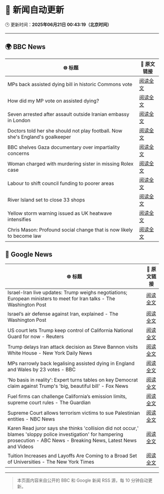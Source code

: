 # 🧠 新闻自动更新

🕒 更新时间：**2025年06月21日 00:43:19（北京时间）**

---

## 🌍 BBC News

| 🌐 标题 | 🔗 原文链接 |
|--------|-------------|
| MPs back assisted dying bill in historic Commons vote | [阅读全文](https://www.bbc.com/news/articles/cgeqj1egxvyo) |
| How did my MP vote on assisted dying? | [阅读全文](https://www.bbc.com/news/articles/cd78nvn2r1yo) |
| Seven arrested after assault outside Iranian embassy in London | [阅读全文](https://www.bbc.com/news/articles/c5y2r27jn24o) |
| Doctors told her she should not play football. Now she's England's goalkeeper | [阅读全文](https://www.bbc.com/sport/football/articles/c8073xpxld1o) |
| BBC shelves Gaza documentary over impartiality concerns | [阅读全文](https://www.bbc.com/news/articles/crenz9d3181o) |
| Woman charged with murdering sister in missing Rolex case | [阅读全文](https://www.bbc.com/news/articles/cy5wl3ddek7o) |
| Labour to shift council funding to poorer areas | [阅读全文](https://www.bbc.com/news/articles/cgq7yvy1ke9o) |
| River Island set to close 33 shops | [阅读全文](https://www.bbc.com/news/articles/cr4wlw0w31ko) |
| Yellow storm warning issued as UK heatwave intensifies | [阅读全文](https://www.bbc.com/news/articles/cg5z78nyglpo) |
| Chris Mason: Profound social change that is now likely to become law | [阅读全文](https://www.bbc.com/news/articles/c70r46r3kx6o) |

## 📰 Google News

| 🌐 标题 | 🔗 原文链接 |
|--------|-------------|
| Israel-Iran live updates: Trump weighs negotiations; European ministers to meet for Iran talks - The Washington Post | [阅读全文](https://news.google.com/rss/articles/CBMiigFBVV95cUxPRFpvdklWbWo5cHg3MnJyal9OSFBpcGN1a01HUmdtaGN1Uk1GdjhNWjQ0VUloUVl2Y0dJVXpiNWZBbHVRUVdKNVZKQzZ0Yl9mVnRWeFZzc1U3aHptOTAwd3VRZHRWS2ZlVVJpc2ZRbGpTUjNPR3JaUGs0OXAzUllRbVFoUXBrMWdKa2c?oc=5) |
| Israel’s air defense against Iran, explained - The Washington Post | [阅读全文](https://news.google.com/rss/articles/CBMinAFBVV95cUxPem8wQjR2MXg4UzRHa1BMLThBUXI5NUtVRkpzT2FoQUVTbjNPVU9sRHlrcDhsRjhRbzBHS1hOSk9GUGd0S1phUUpKcE5xbzlyWlJrQzg1SjhueEhQMFlHVVRlSi16S2dtdlhaSlJOaVRHQm1FamFUR21hczZ1SEt1MFp1eGJiampnRkYwNXQ4bjRwR002RlZ2OXp0WEQ?oc=5) |
| US court lets Trump keep control of California National Guard for now - Reuters | [阅读全文](https://news.google.com/rss/articles/CBMirgFBVV95cUxNWHVIWVFXOW9RVVp5VXNWck9ZMzhncXlpTTIwX3N0ZkhGaV9nU3Q0Zy02YzZlWnlPcTZqelJrS3pfSzZUSHlDOUhoVjlpRmo3N1h0c2gwdzhPd2doRXQ0ZEUtc2JJellGZ1RvaUh6UXBFaGdobk0ydG1LdUthOEdmVV9tRlM2QjRPZTE4SmJUQV9ROFFNblE5YzNCMWpTYU5jclJOUjR4dm5KNElxZ2c?oc=5) |
| Trump delays Iran attack decision as Steve Bannon visits White House - New York Daily News | [阅读全文](https://news.google.com/rss/articles/CBMipwFBVV95cUxOSVdOdk80Sk1idk9kZzNaQ0o3S2tmNl9nbFdCMjViYnJSVzVDb1lEdXlVU205RlBLYjcxaFY0amNnZTF2ZW9iRDZzUFo2ZTYyNEd4UlhrNG4tTnp6S3Rud25NVy0wTEUwOVZmZkNGMHZqMmlmbTQwNnN6cG9JRDU0OUxKRDNsdTV4U3pvTkRJTWxKTjBCQ3hsd0lvMl9yT1d6NzJXN2NwOA?oc=5) |
| MPs narrowly back legalising assisted dying in England and Wales by 23 votes - BBC | [阅读全文](https://news.google.com/rss/articles/CBMiVEFVX3lxTE10Q3ZZUFJhSHNxR0t4cjFBTzhhVWZUSDhhWEV1YVNsNGpCdjVvUThsNmdRd3EzMW5CUko0V2NQQ0ZzTmRITkx2VC03MlQwYnRZQ3FXbg?oc=5) |
| 'No basis in reality': Expert turns tables on key Democrat claim against Trump's 'big, beautiful bill' - Fox News | [阅读全文](https://news.google.com/rss/articles/CBMivwFBVV95cUxOellCSU1hMHdabkdhRnJzbHBJZFpGemRmV2FUYTMwUVd4czBjdmJMYjNoQ1FSM3BtdEYtemNjRlk0YXpDWC1jVEZubmJMRkVnOW93MlFrUXEzaTZETGlsdVhyYWVSQmRTb3p6ekJ3SDJZZV9USFczMml4NnkwVGM2R3NVdTIxTERtZU5CUXFzemJMdE1ZX1NZU0pqR2t3bVFhSmd2UnpzSXBKUWR1cmlLcGpjMnF0NTVRamswQ21oZw?oc=5) |
| Fuel firms can challenge California’s emission limits, supreme court rules - The Guardian | [阅读全文](https://news.google.com/rss/articles/CBMimwFBVV95cUxOY18yRGwxYlRtQjlfQm1IdXJMc2xCQ1dLWUg2THlDUEhnSnV0eDdScllPb0Jsb1hwb01ReV9jOVNfcG5neHliOHpVcm1xZFNfYVZkTWd3bHgyS1JmNHgxMTI4U1B0Q1lkMlUwNW5KZ1Y1VVY1ZlRGSkpaMjMyV0EtTzZMOWZVUWlZR3FfejhPckVuYjZOYlVfQlJtcw?oc=5) |
| Supreme Court allows terrorism victims to sue Palestinian entities - NBC News | [阅读全文](https://news.google.com/rss/articles/CBMivgFBVV95cUxOV1VjazZGcFBtVEpGcklOQmxMTUl1cmM0M29fa3FTUVVEeldNNU9JTnE4MWwxVmJ5RUZqWG9FczB0bXNFWVdTbG8yaG5YekE0MktHdmdTdWFSR2N2QThpOGtRelIwSWdHVXZMbVFXOW5ocGNVenpWU1hoM0Z0ZjYzWHdvNXVVS3pmaXJZWmlxUHFETW1TUWQ2ZnM0R0cwMFlLd2llQWEyMGQza2ZPbDNkTnJfRTF6b01wX1Z1ajRB0gFWQVVfeXFMTnlBRGUwR2MyRGFpRXlZeE1ER0RCOVlvTTVLVUdCUVkwQnpmLUwyQ0RjQmNTOURfckdxUk1sQ2czQ0ltS1NSbTdVNk9jMWlIWmg0NVJfMlE?oc=5) |
| Karen Read juror says she thinks 'collision did not occur,' blames 'sloppy police investigation' for hampering prosecution - ABC News - Breaking News, Latest News and Videos | [阅读全文](https://news.google.com/rss/articles/CBMinwFBVV95cUxONWszN3J0RFZQYmI1RjZaVnFjLTh0VlNnM2N5UGluMXR2RThsRFdBQThZX0Y1YUF0cVhuR1dkdHRrNkYwZlJrTEphRE11Y3p4OU5aSWFGVnVkaUltNThzMVNQWnZoanBPd3RCX24xclNlYXFlQ29aUm5ia2ktUTg5TFJSMmpWSGpPOWZEX0o0VFZEdlMtcjVuckFXOTEyWDTSAaQBQVVfeXFMTXRkQWhVQUFlNEtGc2h4QUp3MmpXTnlBbmZEaDZLaTNjcG1VaHFHTWstYVBGQkJicVlaQWFvZExtVmxPSWNZZTF4aTFqRTF1VkxSR3dJY3R3NlZfTmFUY29HckhSNW9IaDBjVWtRbklvX1h3VGFNbW9VTEliTFlKd0l2U1hTb3JmMnM0ME1mTWhVS1hwdjlXVDJ3aExRdFdBWXBuMXY?oc=5) |
| Tuition Increases and Layoffs Are Coming to a Broad Set of Universities - The New York Times | [阅读全文](https://news.google.com/rss/articles/CBMigwFBVV95cUxPUFhaUDk3a0hCNThkdWgzVGhHNFdrNThFd29vWC0ySDVLZV94YTlEcHRqdm12OUVmWXcxVUkwWktpZVloWGYzMS1vdVZlQ1hPLW9ZMW14MjBlOGFMUkVPUDZGSHU5UDMtZ25rYk0wSkJuSGxYbllxcVVUbVVLRjFxRXM1WQ?oc=5) |

---
> 本页面内容来自公开的 BBC 和 Google 新闻 RSS 源，每 10 分钟自动更新。